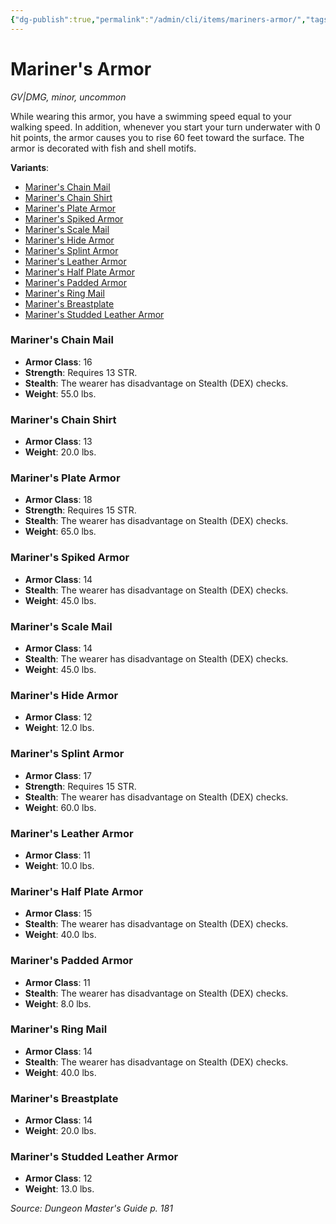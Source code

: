 ```yaml
---
{"dg-publish":true,"permalink":"/admin/cli/items/mariners-armor/","tags":["compendium/src/5e/dmg","item/gear/gv-dmg","item/rarity/uncommon","item/tier/minor"],"updated":"2025-01-11T15:32:18.184+00:00"}
---
```


# Mariner's Armor
*GV|DMG, minor, uncommon*  


While wearing this armor, you have a swimming speed equal to your walking speed. In addition, whenever you start your turn underwater with 0 hit points, the armor causes you to rise 60 feet toward the surface. The armor is decorated with fish and shell motifs.

**Variants**:
- [Mariner's Chain Mail](#Mariner's%20Chain%20Mail)
- [Mariner's Chain Shirt](#Mariner's%20Chain%20Shirt)
- [Mariner's Plate Armor](#Mariner's%20Plate%20Armor)
- [Mariner's Spiked Armor](#Mariner's%20Spiked%20Armor)
- [Mariner's Scale Mail](#Mariner's%20Scale%20Mail)
- [Mariner's Hide Armor](#Mariner's%20Hide%20Armor)
- [Mariner's Splint Armor](#Mariner's%20Splint%20Armor)
- [Mariner's Leather Armor](#Mariner's%20Leather%20Armor)
- [Mariner's Half Plate Armor](#Mariner's%20Half%20Plate%20Armor)
- [Mariner's Padded Armor](#Mariner's%20Padded%20Armor)
- [Mariner's Ring Mail](#Mariner's%20Ring%20Mail)
- [Mariner's Breastplate](#Mariner's%20Breastplate)
- [Mariner's Studded Leather Armor](#Mariner's%20Studded%20Leather%20Armor)

### Mariner's Chain Mail

- **Armor Class**: 16
- **Strength**: Requires 13 STR.
- **Stealth**: The wearer has disadvantage on Stealth (DEX) checks.
- **Weight**: 55.0 lbs.

### Mariner's Chain Shirt

- **Armor Class**: 13
- **Weight**: 20.0 lbs.

### Mariner's Plate Armor

- **Armor Class**: 18
- **Strength**: Requires 15 STR.
- **Stealth**: The wearer has disadvantage on Stealth (DEX) checks.
- **Weight**: 65.0 lbs.

### Mariner's Spiked Armor

- **Armor Class**: 14
- **Stealth**: The wearer has disadvantage on Stealth (DEX) checks.
- **Weight**: 45.0 lbs.

### Mariner's Scale Mail

- **Armor Class**: 14
- **Stealth**: The wearer has disadvantage on Stealth (DEX) checks.
- **Weight**: 45.0 lbs.

### Mariner's Hide Armor

- **Armor Class**: 12
- **Weight**: 12.0 lbs.

### Mariner's Splint Armor

- **Armor Class**: 17
- **Strength**: Requires 15 STR.
- **Stealth**: The wearer has disadvantage on Stealth (DEX) checks.
- **Weight**: 60.0 lbs.

### Mariner's Leather Armor

- **Armor Class**: 11
- **Weight**: 10.0 lbs.

### Mariner's Half Plate Armor

- **Armor Class**: 15
- **Stealth**: The wearer has disadvantage on Stealth (DEX) checks.
- **Weight**: 40.0 lbs.

### Mariner's Padded Armor

- **Armor Class**: 11
- **Stealth**: The wearer has disadvantage on Stealth (DEX) checks.
- **Weight**: 8.0 lbs.

### Mariner's Ring Mail

- **Armor Class**: 14
- **Stealth**: The wearer has disadvantage on Stealth (DEX) checks.
- **Weight**: 40.0 lbs.

### Mariner's Breastplate

- **Armor Class**: 14
- **Weight**: 20.0 lbs.

### Mariner's Studded Leather Armor

- **Armor Class**: 12
- **Weight**: 13.0 lbs.


*Source: Dungeon Master's Guide p. 181*